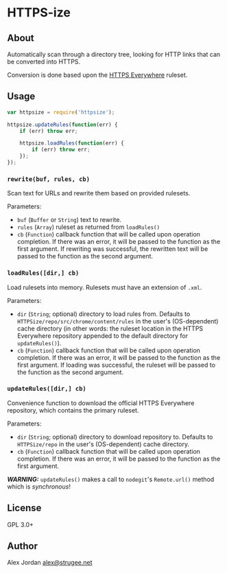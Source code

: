 # HTTPS-ize

## About

Automatically scan through a directory tree, looking for HTTP links that can be converted into HTTPS.

Conversion is done based upon the [HTTPS Everywhere][1] ruleset.

## Usage

```js
var httpsize = require('httpsize');

httpsize.updateRules(function(err) {
	if (err) throw err;

	httpsize.loadRules(function(err) {
		if (err) throw err;
	});
});

```

### `rewrite(buf, rules, cb)`

Scan text for URLs and rewrite them based on provided rulesets.

Parameters:

* `buf` (`Buffer` or `String`) text to rewrite.
* `rules` (`Array`) ruleset as returned from `loadRules()`
* `cb` (`Function`) callback function that will be called upon operation completion. If there was an error, it will be passed to the function as the first argument. If rewriting was successful, the rewritten text will be passed to the function as the second argument.

### `loadRules([dir,] cb)`

Load rulesets into memory. Rulesets must have an extension of `.xml`.

Parameters:

* `dir` (`String`; optional) directory to load rules from. Defaults to `HTTPSize/repo/src/chrome/content/rules` in the user's (OS-dependent) cache directory (in other words: the ruleset location in the HTTPS Everywhere repository appended to the default directory for `updateRules()`).
* `cb` (`Function`) callback function that will be called upon operation completion. If there was an error, it will be passed to the function as the first argument. If loading was successful, the ruleset will be passed to the function as the second argument.

### `updateRules([dir,] cb)`

Convenience function to download the official HTTPS Everywhere repository, which contains the primary ruleset.

Parameters:

* `dir` (`String`; optional) directory to download repository to. Defaults to `HTTPSize/repo` in the user's (OS-dependent) cache directory.
* `cb` (`Function`) callback function that will be called upon operation completion. If there was an error, it will be passed to the function as the first argument.

_**WARNING:**_ `updateRules()` makes a call to `nodegit`'s `Remote.url()` method which is _synchronous_!

## License

GPL 3.0+

## Author

Alex Jordan <alex@strugee.net>

 [1]: https://github.com/EFForg/HTTPS-Everywhere
